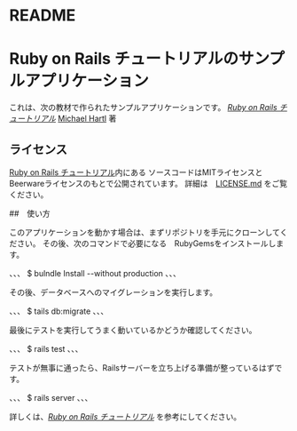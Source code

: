 # README

# Ruby on Rails チュートリアルのサンプルアプリケーション

これは、次の教材で作られたサンプルアプリケーションです。
[*Ruby on Rails チュートリアル*](https://railstutorial.jp/)
[Michael Hartl](http://www.michaelhartl.com) 著

## ライセンス
[Ruby on Rails チュートリアル](https://railstutorial.jp/)内にある
ソースコードはMITライセンスとBeerwareライセンスのもとで公開されています。
詳細は　[LICENSE.md](LICENCE.md) をご覧ください。

##　使い方

このアプリケーションを動かす場合は、まずリポジトリを手元にクローンしてください。
その後、次のコマンドで必要になる　RubyGemsをインストールします。

、、、
$ bulndle Install --without production
、、、

その後、データベースへのマイグレーションを実行します。

、、、
$ tails db:migrate
、、、

最後にテストを実行してうまく動いているかどうか確認してください。

、、、
$ rails test
、、、


テストが無事に通ったら、Railsサーバーを立ち上げる準備が整っているはずです。

、、、
$ rails server
、、、

詳しくは、[*Ruby on Rails チュートリアル*](https://railstutorial.jp/)
を参考にしてください。
